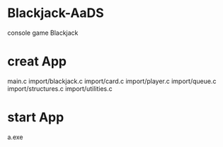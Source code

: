 # Blackjack-AaDS
console game Blackjack

# creat App
main.c import/blackjack.c import/card.c import/player.c import/queue.c import/structures.c import/utilities.c

# start App
a.exe
